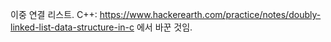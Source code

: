이중 연결 리스트.
C++: https://www.hackerearth.com/practice/notes/doubly-linked-list-data-structure-in-c 에서 바꾼 것임.
